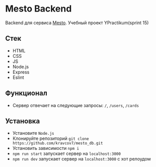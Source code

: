 
# Mesto Backend
Backend для сервиса [Mesto](https://kravcov7.github.io/sprint11/). Учебный проект YPractikum(sprint 15)

## Стек
+ HTML
+ CSS
+ JS
+ Node.js
+ Express
+ Eslint

## Функционал 
- Сервер отвечает на следующие запросы: `/`, `/users`, `/cards`

## Установка
- Установите `Node.js`
- Клонируйте репозиторий `git clone https://github.com/kravcov7/mesto_db.git`
- Установить зависимости `npm i`
- `npm run start` запускает сервер на `localhost:3000`
- `npm run dev` запускает сервер на `localhost:3000` с хот релоудом

